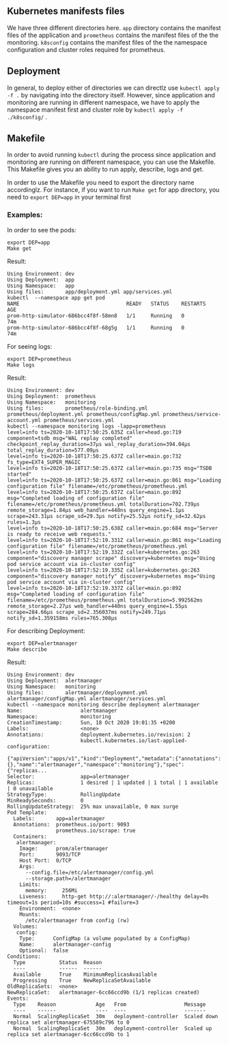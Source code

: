 ## Kubernetes manifests files

We have three different directories here. `app`  directory contains the manifest files of the application and `prometheus` contains the manifest files of the the monitoring. `k8sconfig` contains the manifest files of the the namespace configuration and cluster roles required for prometheus.

## Deployment

In general, to deploy either of directories we can directlz use `kubectl apply -f .` by navigating into the directory itself. However, since application and monitoring are running in different namespace, we have to apply the namespace manifest first and cluster role by `kubectl apply -f ./k8sconfig/` .

## Makefile

In order to avoid running `kubectl` during the process since application and monitoring are running on different namespace, you can use the Makefile. This Makefile gives you an ability to run apply, describe, logs and get.

In order to use the Makefile you need to export the directory name accordinglz. For instance, if you want to run `Make get` for app directory, you need to `export DEP=app` in your terminal first

### Examples:

In order to see the pods:

```
export DEP=app
Make get
```
Result:
```
Using Environment: dev
Using Deployment:  app
Using Namespace:   app
Using files:       app/deployment.yml app/services.yml
kubectl  --namespace app get pod
NAME                                   READY   STATUS    RESTARTS   AGE
prom-http-simulator-686bcc4f8f-58mn8   1/1     Running   0          74m
prom-http-simulator-686bcc4f8f-68g5g   1/1     Running   0          74m
```

For seeing logs:

```
export DEP=prometheus
Make logs
```

Result:

```
Using Environment: dev
Using Deployment:  prometheus
Using Namespace:   monitoring
Using files:       prometheus/role-binding.yml prometheus/deployment.yml prometheus/configMap.yml prometheus/service-account.yml prometheus/services.yml
kubectl --namespace monitoring logs -lapp=prometheus
level=info ts=2020-10-18T17:50:25.635Z caller=head.go:719 component=tsdb msg="WAL replay completed" checkpoint_replay_duration=37µs wal_replay_duration=394.04µs total_replay_duration=577.09µs
level=info ts=2020-10-18T17:50:25.637Z caller=main.go:732 fs_type=EXT4_SUPER_MAGIC
level=info ts=2020-10-18T17:50:25.637Z caller=main.go:735 msg="TSDB started"
level=info ts=2020-10-18T17:50:25.637Z caller=main.go:861 msg="Loading configuration file" filename=/etc/prometheus/prometheus.yml
level=info ts=2020-10-18T17:50:25.637Z caller=main.go:892 msg="Completed loading of configuration file" filename=/etc/prometheus/prometheus.yml totalDuration=702.739µs remote_storage=1.84µs web_handler=440ns query_engine=1.1µs scrape=243.31µs scrape_sd=29.3µs notify=25.52µs notify_sd=32.62µs rules=1.3µs
level=info ts=2020-10-18T17:50:25.638Z caller=main.go:684 msg="Server is ready to receive web requests."
level=info ts=2020-10-18T17:52:19.331Z caller=main.go:861 msg="Loading configuration file" filename=/etc/prometheus/prometheus.yml
level=info ts=2020-10-18T17:52:19.332Z caller=kubernetes.go:263 component="discovery manager scrape" discovery=kubernetes msg="Using pod service account via in-cluster config"
level=info ts=2020-10-18T17:52:19.335Z caller=kubernetes.go:263 component="discovery manager notify" discovery=kubernetes msg="Using pod service account via in-cluster config"
level=info ts=2020-10-18T17:52:19.337Z caller=main.go:892 msg="Completed loading of configuration file" filename=/etc/prometheus/prometheus.yml totalDuration=5.992562ms remote_storage=2.27µs web_handler=440ns query_engine=1.55µs scrape=284.66µs scrape_sd=2.356037ms notify=249.71µs notify_sd=1.359158ms rules=765.308µs
```

For describing Deployment:

```
export DEP=alertmanager
Make describe
```
Result:

```
Using Environment: dev
Using Deployment:  alertmanager
Using Namespace:   monitoring
Using files:       alertmanager/deployment.yml alertmanager/configMap.yml alertmanager/services.yml
kubectl --namespace monitoring describe deployment alertmanager
Name:                   alertmanager
Namespace:              monitoring
CreationTimestamp:      Sun, 18 Oct 2020 19:01:35 +0200
Labels:                 <none>
Annotations:            deployment.kubernetes.io/revision: 2
                        kubectl.kubernetes.io/last-applied-configuration:
                          {"apiVersion":"apps/v1","kind":"Deployment","metadata":{"annotations":{},"name":"alertmanager","namespace":"monitoring"},"spec":{"replicas...
Selector:               app=alertmanager
Replicas:               1 desired | 1 updated | 1 total | 1 available | 0 unavailable
StrategyType:           RollingUpdate
MinReadySeconds:        0
RollingUpdateStrategy:  25% max unavailable, 0 max surge
Pod Template:
  Labels:       app=alertmanager
  Annotations:  prometheus.io/port: 9093
                prometheus.io/scrape: true
  Containers:
   alertmanager:
    Image:      prom/alertmanager
    Port:       9093/TCP
    Host Port:  0/TCP
    Args:
      --config.file=/etc/alertmanager/config.yml
      --storage.path=/alertmanager
    Limits:
      memory:     256Mi
    Liveness:     http-get http://:alertmanager/-/healthy delay=0s timeout=1s period=10s #success=1 #failure=3
    Environment:  <none>
    Mounts:
      /etc/alertmanager from config (rw)
  Volumes:
   config:
    Type:      ConfigMap (a volume populated by a ConfigMap)
    Name:      alertmanager-config
    Optional:  false
Conditions:
  Type           Status  Reason
  ----           ------  ------
  Available      True    MinimumReplicasAvailable
  Progressing    True    NewReplicaSetAvailable
OldReplicaSets:  <none>
NewReplicaSet:   alertmanager-6cc66ccd9b (1/1 replicas created)
Events:
  Type    Reason             Age   From                   Message
  ----    ------             ----  ----                   -------
  Normal  ScalingReplicaSet  30m   deployment-controller  Scaled down replica set alertmanager-675589c796 to 0
  Normal  ScalingReplicaSet  30m   deployment-controller  Scaled up replica set alertmanager-6cc66ccd9b to 1
```